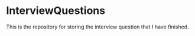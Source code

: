 # InterviewQuestions
This is the repository for storing the interview question that I have finished.
